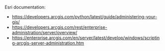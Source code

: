 
Esri documentation:

- https://developers.arcgis.com/python/latest/guide/administering-your-gis/
- https://developers.arcgis.com/rest/enterprise-administration/server/overview/
- https://enterprise.arcgis.com/en/server/latest/develop/windows/scripting-arcgis-server-administration.htm
